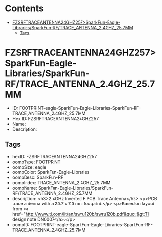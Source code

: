 



Contents
========

* [FZSRFTRACEANTENNA24GHZ257>SparkFun-Eagle-Libraries/SparkFun-RF/TRACE_ANTENNA_2.4GHZ_25.7MM](#fzsrftraceantenna24ghz257sparkfun-eagle-librariessparkfun-rftrace_antenna_24ghz_257mm)
	* [Tags](#tags)

# FZSRFTRACEANTENNA24GHZ257>SparkFun-Eagle-Libraries/SparkFun-RF/TRACE_ANTENNA_2.4GHZ_25.7MM

- ID: FOOTPRINT-eagle-SparkFun-Eagle-Libraries-SparkFun-RF-TRACE_ANTENNA_2.4GHZ_25.7MM
- Hex ID: FZSRFTRACEANTENNA24GHZ257
- Name: 
- Description: 

## Tags

- hexID: FZSRFTRACEANTENNA24GHZ257
- oompType: FOOTPRINT
- oompSize: eagle
- oompColor: SparkFun-Eagle-Libraries
- oompDesc: SparkFun-RF
- oompIndex: TRACE_ANTENNA_2.4GHZ_25.7MM
- oompName: SparkFun-Eagle-Libraries/SparkFun-RF/TRACE_ANTENNA_2.4GHZ_25.7MM
- description: &lt;h3&gt;2.4GHz Inverted F PCB Trace Antenna&lt;/h3&gt;
&lt;p&gt;PCB trace antenna with a 25.7 x 7.5 mm footprint.&lt;/p&gt;
&lt;p&gt;Based on layout from &lt;a href=&quot;http://www.ti.com/lit/an/swru120b/swru120b.pdf&quot;&gt;TI design note DN0007&lt;/a&gt;.&lt;/p&gt;
- oompID: FOOTPRINT-eagle-SparkFun-Eagle-Libraries-SparkFun-RF-TRACE_ANTENNA_2.4GHZ_25.7MM
